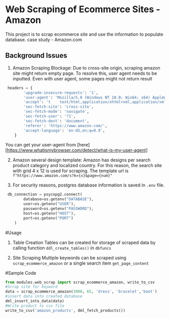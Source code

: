 # Web Scraping of Ecommerce Sites - Amazon
This project is to scrap ecommerce site and use the information to populate database.
case study - Amazon.com

## Background Issues
1. Amazon Scraping Blockage: Due to cross-site origin, scraping amazon site might return empty page. To resolve this, user agent needs to be inputted. 
Even with user agent, some pages might not return result
```python
 headers = {
        'upgrade-insecure-requests': '1',
        'user-agent': 'Mozilla/5.0 (Windows NT 10.0; Win64; x64) AppleWebKit/537.36 (KHTML, like Gecko) Chrome/91.0.4472.114 Safari/537.36 Edg/91.0.864.54',
        'accept': 't	text/html,application/xhtml+xml,application/xml;q=0.9,image/webp,image/apng,*/*;q=0.8,application/signed-exchange;v=b3;q=0.9',
        'sec-fetch-site': 'cross-site',
        'sec-fetch-mode': 'navigate',
        'sec-fetch-user': '?1',
        'sec-fetch-dest': 'document',
        'referer': 'https://www.amazon.com/',
        'accept-language': 'en-US,en;q=0.9',
    }
```
You can get your user-agent from [here][https://www.whatismybrowser.com/detect/what-is-my-user-agent]

2. Amazon several design template: Amazon has designs per search product category and localized country. For this reason, the search site with grid 4 x 12 is used for scraping.
The template url is `f"https://www.amazon.com/s?k={x}&page={num}"`

3. For security reasons, postgres database information is saved in `.env` file.
```python
 db_connection = psycopg2.connect(
        database=os.getenv("DATABASE"),
        user=os.getenv("USER"),
        password=os.getenv("PASSWORD"),
        host=os.getenv("HOST"),
        port=os.getenv("PORT")
    )
```
#Usage
1. Table Creation
Tables can be created for storage of scraped data by calling function `ddl_create_tables()` in `dbfuncs`
   
2. Site Scraping
Multiple keywords can be scraped using `scrap_ecommerce_amazon` or a single search item `get_page_content`
   
#Sample Code
```python
from modules.web_scrap import scrap_ecommerce_amazon, write_to_csv
#Scrap site for keyword
data = scrap_ecommerce_amazon(3000, 65, 'dress', 'bracelet','boot')
#insert data into created database
dml_insert_into_data(data)
#Write product to csv file
write_to_csv('amazon_products', dml_fetch_products())
```